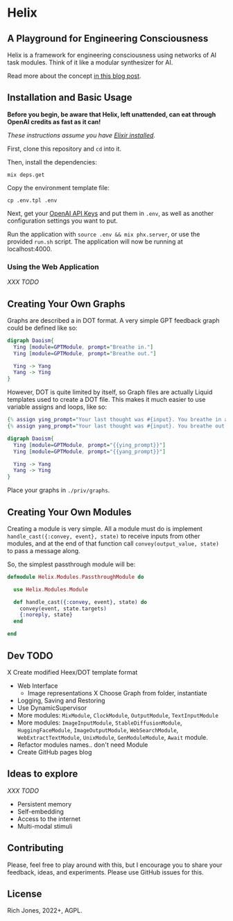 # Helix
## A Playground for Engineering Consciousness

Helix is a framework for engineering consciousness using networks of AI task modules. Think of it like a modular synthesizer for AI.

Read more about the concept [in this blog post]().

## Installation and Basic Usage

**Before you begin, be aware that Helix, left unattended, can eat through OpenAI credits as fast as it can!**

_These instructions assume you have [Elixir installed](https://elixir-lang.org/install.html)._

First, clone this repository and `cd` into it.

Then, install the dependencies:

```
mix deps.get
```

Copy the environment template file:

```
cp .env.tpl .env
```

Next, get your [OpenAI API Keys](https://beta.openai.com/account/api-keys) and put them in `.env`, as well as another configuration settings you want to put.

Run the application with `source .env && mix phx.server`, or use the provided `run.sh` script. The application will now be running at localhost:4000.

### Using the Web Application

_XXX TODO_

## Creating Your Own Graphs

Graphs are described a in DOT format. A very simple GPT feedback graph could be defined like so:

```dot
digraph Daoism{
  Ying [module=GPTModule, prompt="Breathe in."]
  Ying [module=GPTModule, prompt="Breathe out."]

  Ying -> Yang
  Yang -> Ying
}
```

However, DOT is quite limited by itself, so Graph files are actually Liquid templates used to create a DOT file. This makes it much easier to use variable assigns and loops, like so:

```dot
{% assign ying_prompt="Your last thought was #{input}. You breathe in and think: " %}
{% assign yang_prompt="Your last thought was #{input}. You breathe out and think: " %}

digraph Daoism{
  Ying [module=GPTModule, prompt="{{ying_prompt}}"]
  Ying [module=GPTModule, prompt="{{yang_prompt}}"]

  Ying -> Yang
  Yang -> Ying
}
```

Place your graphs in `./priv/graphs`.

## Creating Your Own Modules

Creating a module is very simple. All a module must do is implement `handle_cast({:convey, event}, state)` to receive inputs from other modules, and at the end of that function call `convey(output_value, state)` to pass a message along.

So, the simplest passthrough module will be:

```elixir
defmodule Helix.Modules.PassthroughModule do

  use Helix.Modules.Module

  def handle_cast({:convey, event}, state) do
    convey(event, state.targets)
    {:noreply, state}
  end

end
```

## Dev TODO

 X Create modified Heex/DOT template format
 - Web Interface
    - Image representations
    X Choose Graph from folder, instantiate 
 - Logging, Saving and Restoring
 - Use DynamicSupervisor
 - More modules: `MixModule`, `ClockModule`, `OutputModule`, `TextInputModule`
 - More modules: `ImageInputModule`, `StableDiffusionModule`, `HuggingFaceModule`, `ImageOutputModule`, `WebSearchModule`, `WebExtractTextModule`, `UnixModule`, `GenModuleModule`, `Await` module.
 - Refactor modules names.. don't need Module
 - Create GitHub pages blog

## Ideas to explore

_XXX TODO_

 - Persistent memory
 - Self-embedding
 - Access to the internet
 - Multi-modal stimuli

## Contributing

Please, feel free to play around with this, but I encourage you to share your feedback, ideas, and experiments. Please use GitHub issues for this.

## License

Rich Jones, 2022+, AGPL.